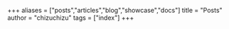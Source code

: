 +++
aliases = ["posts","articles","blog","showcase","docs"]
title = "Posts"
author = "chizuchizu"
tags = ["index"]
+++
